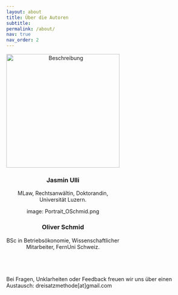 ```yaml
---
layout: about
title: Über die Autoren
subtitle:  
permalink: /about/
nav: true
nav_order: 2
---
```


<div style="display: flex; flex-wrap: wrap; gap: 40px; align-items: flex-start;">

<!-- Person 1: Jasmin Ulli -->
<div style="text-align: center; max-width: 300px;">
 <img src="assets/img/Portraitbild_Ulli_Jasmin_2.png" alt="Beschreibung" width="300" />
  <h3>Jasmin Ulli</h3>
  <p>MLaw, Rechtsanwältin, Doktorandin, Universität Luzern.</p>
 
<!-- Person 2: Oliver Schmid -->
<div style="text-align: center; max-width: 300px;">
image: Portrait_OSchmid.png
  <h3>Oliver Schmid</h3>
  <p>BSc in Betriebsökonomie, Wissenschaftlicher Mitarbeiter, FernUni Schweiz.</p>

</div>

</div>

Bei Fragen, Unklarheiten oder Feedback freuen wir uns über einen Austausch: dreisatzmethode[at]gmail.com
